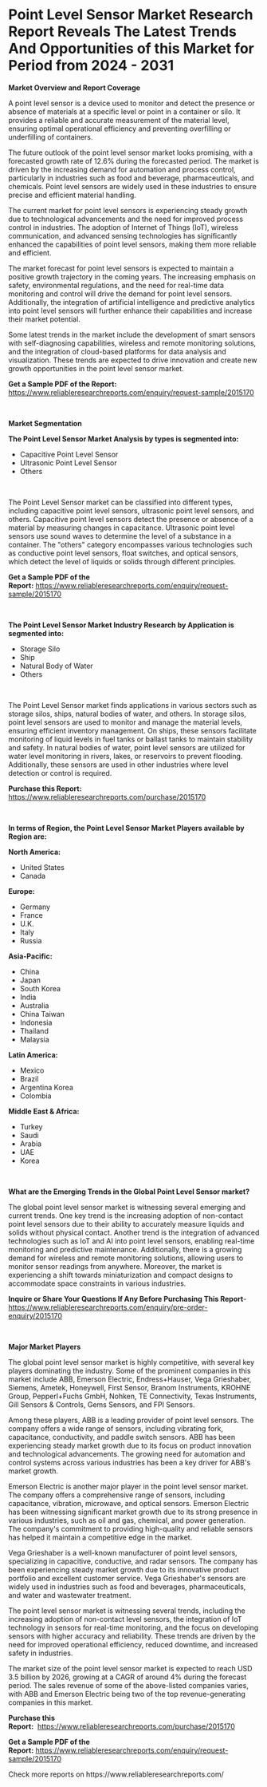 <p><h1>Point Level Sensor Market Research Report Reveals The Latest Trends And Opportunities of this Market for Period from 2024 - 2031</h1></p><p><strong>Market Overview and Report Coverage</strong></p>
<p><p>A point level sensor is a device used to monitor and detect the presence or absence of materials at a specific level or point in a container or silo. It provides a reliable and accurate measurement of the material level, ensuring optimal operational efficiency and preventing overfilling or underfilling of containers.</p><p>The future outlook of the point level sensor market looks promising, with a forecasted growth rate of 12.6% during the forecasted period. The market is driven by the increasing demand for automation and process control, particularly in industries such as food and beverage, pharmaceuticals, and chemicals. Point level sensors are widely used in these industries to ensure precise and efficient material handling.</p><p>The current market for point level sensors is experiencing steady growth due to technological advancements and the need for improved process control in industries. The adoption of Internet of Things (IoT), wireless communication, and advanced sensing technologies has significantly enhanced the capabilities of point level sensors, making them more reliable and efficient.</p><p>The market forecast for point level sensors is expected to maintain a positive growth trajectory in the coming years. The increasing emphasis on safety, environmental regulations, and the need for real-time data monitoring and control will drive the demand for point level sensors. Additionally, the integration of artificial intelligence and predictive analytics into point level sensors will further enhance their capabilities and increase their market potential.</p><p>Some latest trends in the market include the development of smart sensors with self-diagnosing capabilities, wireless and remote monitoring solutions, and the integration of cloud-based platforms for data analysis and visualization. These trends are expected to drive innovation and create new growth opportunities in the point level sensor market.</p></p>
<p><strong>Get a Sample PDF of the Report:</strong> <a href="https://www.reliableresearchreports.com/enquiry/request-sample/2015170">https://www.reliableresearchreports.com/enquiry/request-sample/2015170</a></p>
<p>&nbsp;</p>
<p><strong>Market Segmentation</strong></p>
<p><strong>The Point Level Sensor Market Analysis by types is segmented into:</strong></p>
<p><ul><li>Capacitive Point Level Sensor</li><li>Ultrasonic Point Level Sensor</li><li>Others</li></ul></p>
<p>&nbsp;</p>
<p><p>The Point Level Sensor market can be classified into different types, including capacitive point level sensors, ultrasonic point level sensors, and others. Capacitive point level sensors detect the presence or absence of a material by measuring changes in capacitance. Ultrasonic point level sensors use sound waves to determine the level of a substance in a container. The "others" category encompasses various technologies such as conductive point level sensors, float switches, and optical sensors, which detect the level of liquids or solids through different principles.</p></p>
<p><strong>Get a Sample PDF of the Report:</strong>&nbsp;<a href="https://www.reliableresearchreports.com/enquiry/request-sample/2015170">https://www.reliableresearchreports.com/enquiry/request-sample/2015170</a></p>
<p>&nbsp;</p>
<p><strong>The Point Level Sensor Market Industry Research by Application is segmented into:</strong></p>
<p><ul><li>Storage Silo</li><li>Ship</li><li>Natural Body of Water</li><li>Others</li></ul></p>
<p>&nbsp;</p>
<p><p>The Point Level Sensor market finds applications in various sectors such as storage silos, ships, natural bodies of water, and others. In storage silos, point level sensors are used to monitor and manage the material levels, ensuring efficient inventory management. On ships, these sensors facilitate monitoring of liquid levels in fuel tanks or ballast tanks to maintain stability and safety. In natural bodies of water, point level sensors are utilized for water level monitoring in rivers, lakes, or reservoirs to prevent flooding. Additionally, these sensors are used in other industries where level detection or control is required.</p></p>
<p><strong>Purchase this Report:</strong>&nbsp; <a href="https://www.reliableresearchreports.com/purchase/2015170">https://www.reliableresearchreports.com/purchase/2015170</a></p>
<p>&nbsp;</p>
<p><strong>In terms of Region, the Point Level Sensor Market Players available by Region are:</strong></p>
<p>
    <p> <strong> North America: </strong>
        <ul>
            <li>United States</li>
            <li>Canada</li>
        </ul>
        </p> 
    <p> <strong> Europe: </strong>
        <ul>
            <li>Germany</li>
            <li>France</li>
            <li>U.K.</li>
            <li>Italy</li>
            <li>Russia</li>
        </ul>
        </p> 
    <p> <strong> Asia-Pacific: </strong>
        <ul>
            <li>China</li>
            <li>Japan</li>
            <li>South Korea</li>
            <li>India</li>
            <li>Australia</li>
            <li>China Taiwan</li>
            <li>Indonesia</li>
            <li>Thailand</li>
            <li>Malaysia</li>
        </ul>
        </p> 
    <p> <strong> Latin America: </strong>
        <ul>
            <li>Mexico</li>
            <li>Brazil</li>
            <li>Argentina Korea</li>
            <li>Colombia</li>
        </ul>
        </p> 
    <p> <strong> Middle East & Africa: </strong>
        <ul>
            <li>Turkey</li>
            <li>Saudi</li>
            <li>Arabia</li>
            <li>UAE</li>
            <li>Korea</li>
        </ul>
    </p>
    </p>
<p>&nbsp;</p>
<p><strong>What are the Emerging Trends in the Global Point Level Sensor market?</strong></p>
<p><p>The global point level sensor market is witnessing several emerging and current trends. One key trend is the increasing adoption of non-contact point level sensors due to their ability to accurately measure liquids and solids without physical contact. Another trend is the integration of advanced technologies such as IoT and AI into point level sensors, enabling real-time monitoring and predictive maintenance. Additionally, there is a growing demand for wireless and remote monitoring solutions, allowing users to monitor sensor readings from anywhere. Moreover, the market is experiencing a shift towards miniaturization and compact designs to accommodate space constraints in various industries.</p></p>
<p><strong>Inquire or Share Your Questions If Any Before Purchasing This Report</strong>- <a href="https://www.reliableresearchreports.com/enquiry/pre-order-enquiry/2015170">https://www.reliableresearchreports.com/enquiry/pre-order-enquiry/2015170</a></p>
<p>&nbsp;</p>
<p><strong>Major Market Players</strong></p>
<p><p>The global point level sensor market is highly competitive, with several key players dominating the industry. Some of the prominent companies in this market include ABB, Emerson Electric, Endress+Hauser, Vega Grieshaber, Siemens, Ametek, Honeywell, First Sensor, Branom Instruments, KROHNE Group, Pepperl+Fuchs GmbH, Nohken, TE Connectivity, Texas Instruments, Gill Sensors & Controls, Gems Sensors, and FPI Sensors.</p><p>Among these players, ABB is a leading provider of point level sensors. The company offers a wide range of sensors, including vibrating fork, capacitance, conductivity, and paddle switch sensors. ABB has been experiencing steady market growth due to its focus on product innovation and technological advancements. The growing need for automation and control systems across various industries has been a key driver for ABB's market growth.</p><p>Emerson Electric is another major player in the point level sensor market. The company offers a comprehensive range of sensors, including capacitance, vibration, microwave, and optical sensors. Emerson Electric has been witnessing significant market growth due to its strong presence in various industries, such as oil and gas, chemical, and power generation. The company's commitment to providing high-quality and reliable sensors has helped it maintain a competitive edge in the market.</p><p>Vega Grieshaber is a well-known manufacturer of point level sensors, specializing in capacitive, conductive, and radar sensors. The company has been experiencing steady market growth due to its innovative product portfolio and excellent customer service. Vega Grieshaber's sensors are widely used in industries such as food and beverages, pharmaceuticals, and water and wastewater treatment.</p><p>The point level sensor market is witnessing several trends, including the increasing adoption of non-contact level sensors, the integration of IoT technology in sensors for real-time monitoring, and the focus on developing sensors with higher accuracy and reliability. These trends are driven by the need for improved operational efficiency, reduced downtime, and increased safety in industries.</p><p>The market size of the point level sensor market is expected to reach USD 3.5 billion by 2026, growing at a CAGR of around 4% during the forecast period. The sales revenue of some of the above-listed companies varies, with ABB and Emerson Electric being two of the top revenue-generating companies in this market.</p></p>
<p><strong>Purchase this Report:</strong>&nbsp;&nbsp;<a href="https://www.reliableresearchreports.com/purchase/2015170">https://www.reliableresearchreports.com/purchase/2015170</a></p>
<p></p>
<p><strong>Get a Sample PDF of the Report:</strong>&nbsp;<a href="https://www.reliableresearchreports.com/enquiry/request-sample/2015170">https://www.reliableresearchreports.com/enquiry/request-sample/2015170</a></p>
<p>Check more reports on https://www.reliableresearchreports.com/</p>